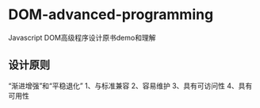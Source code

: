 # DOM-advanced-programming
Javascript DOM高级程序设计原书demo和理解

## 设计原则
“渐进增强”和“平稳退化”
1、与标准兼容
2、容易维护
3、具有可访问性
4、具有可用性
